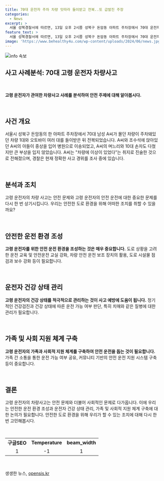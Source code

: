```yaml
---
title: 70대 운전자 주차 차량 잇따라 들이받고 전복..또 급발진 주장
categories:
  - News
excerpt: >
  서울 성북경찰서에 따르면, 13일 오후 2시쯤 성북구 돈암동 아파트 주차장에서 70대 운전자가 몰던 차량이 주차된 차량과 오토바이를 들이받아 4명이 다쳤습니다. A씨와 조수석에 앉던 아들이 중상을 입고 병원으로 이송됐으며, 뒷좌석에 있던 며느리와 손자도 부상을 입었지만 큰 부상은 없는 것으로 전해졌습니다. A씨는 차량에 이상이 있었다고 진술했으며, 경찰은 현재 경위를 조사 중에 있습니다. #사건사고 #고령운전 #차량이상
feature_text: >
  서울 성북경찰서에 따르면, 13일 오후 2시쯤 성북구 돈암동 아파트 주차장에서 70대 운전자가 몰던 차량이 주차된 차량과 오토바이를 들이받아 4명이 다쳤습니다. A씨와 조수석에 앉던 아들이 중상을 입고 병원으로 이송됐으며, 뒷좌석에 있던 며느리와 손자도 부상을 입었지만 큰 부상은 없는 것으로 전해졌습니다. A씨는 차량에 이상이 있었다고 진술했으며, 경찰은 현재 경위를 조사 중에 있습니다. #사건사고 #고령운전 #차량이상
image: 'https://www.behealthy4u.com/wp-content/uploads/2024/06/news.jpg'
---
```


<p><img src="https://www.behealthy4u.com/wp-content/uploads/2024/06/news.jpg" alt="info 속보" /></p>

<h2 data-ke-size="size26"><b>사고 사례분석: 70대 고령 운전자 차량사고</b></h2>

<p data-ke-size="size16">&nbsp;</p>

<p data-ke-size="size16"><b>고령 운전자가 관여한 차량사고 사례를 분석하여 안전 주제에 대해 알아봅시다.</b></p>

<p data-ke-size="size16">&nbsp;</p>

<h2 data-ke-size="size26">사건 개요</h2>

<p data-ke-size="size16">서울시 성북구 돈암동의 한 아파트 주차장에서 70대 남성 A씨가 몰던 차량이 주차돼있던 차량 1대와 오토바이 여러 대를 들이받은 뒤 전복되었습니다. A씨와 조수석에 앉아있던 A씨의 아들이 중상을 입어 병원으로 이송되었고, A씨의 며느리와 10대 손자도 다쳤지만 큰 부상을 입지 않았습니다. A씨는 "차량에 이상이 있었다"는 취지로 진술한 것으로 전해졌으며, 경찰은 현재 정확한 사고 경위를 조사 중에 있습니다.</p>

<p data-ke-size="size16">&nbsp;</p>

<h2 data-ke-size="size26">분석과 조치</h2>

<p data-ke-size="size16">고령 운전자의 차량 사고는 안전 문제와 고령 운전자의 안전 운전에 대한 중요한 문제를 다시 한 번 상기시킵니다. 우리는 안전한 도로 환경을 위해 어떠한 조치를 취할 수 있을까요?</p>

<p data-ke-size="size16">&nbsp;</p>

<h2 data-ke-size="size26">안전한 운전 환경 조성</h2>

<p data-ke-size="size16"><b>고령 운전자를 위한 안전 운전 환경을 조성하는 것은 매우 중요합니다.</b> 도로 상황을 고려한 운전 교육 및 안전운전 교실 강화, 차량 안전 운전 보조 장치의 활용, 도로 시설물 점검과 보수 강화 등이 필요합니다.</p>

<p data-ke-size="size16">&nbsp;</p>

<h2 data-ke-size="size26">운전자 건강 상태 관리</h2>

<p data-ke-size="size16"><b>고령 운전자의 건강 상태를 적극적으로 관리하는 것이 사고 예방에 도움이 됩니다.</b> 정기적인 건강검진과 건강 상태에 따른 운전 가능 여부 판단, 특히 치매와 같은 질병에 대한 관리가 필요합니다.</p>

<p data-ke-size="size16">&nbsp;</p>

<h2 data-ke-size="size26">가족 및 사회 지원 체계 구축</h2>

<p data-ke-size="size16"><b>고령 운전자의 가족과 사회적 지원 체계를 구축하여 안전 운전을 돕는 것이 필요합니다.</b> 가족 간 소통을 통한 운전 가능 여부 공유, 커뮤니티 기반의 안전 운전 지원 시스템 구축 등이 중요합니다.</p>

<p data-ke-size="size16">&nbsp;</p>

<h2 data-ke-size="size26">결론</h2>

<p data-ke-size="size16">고령 운전자의 차량사고는 안전 문제와 더불어 사회적인 문제로 다가옵니다. 이에 우리는 안전한 운전 환경 조성과 운전자 건강 상태 관리, 가족 및 사회적 지원 체계 구축에 대한 논의가 필요합니다. 안전한 도로 환경을 위해 우리가 할 수 있는 조치에 대해 다시 한 번 고민해봅시다.</p>

<p data-ke-size="size16">&nbsp;</p>

<table>
<tbody>
<tr>
<td style="text-align: center; height: 17px;"><b>구글SEO</b></td>
<td style="text-align: center; height: 17px;"><b>Temperature</b></td>
<td style="text-align: center; height: 17px;"><b>beam_width</b></td>
</tr>
<tr>
<td style="text-align: center; height: 17px;">1</td>
<td style="text-align: center; height: 17px;">-1</td>
<td style="text-align: center; height: 17px;">1</td>
</tr>
</tbody>
</table>

<p data-ke-size="size16">&nbsp;</p>
생생한 뉴스, <a href="https://opensis.kr" rel="dofollow">opensis.kr</a>


